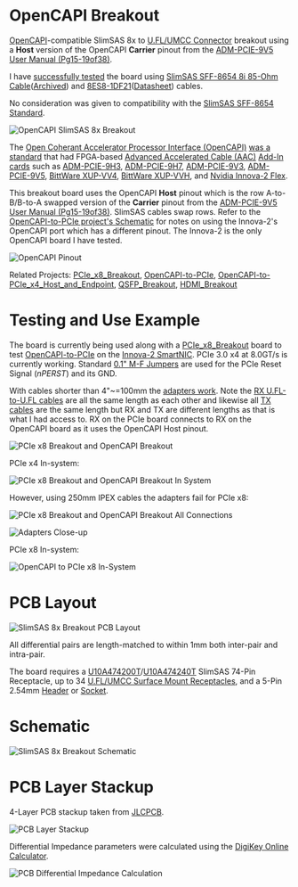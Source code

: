# OpenCAPI Breakout

[OpenCAPI](https://files.openpower.foundation/s/xSQPe6ypoakKQdq/download/25Gbps-spec-20171108.pdf)-compatible SlimSAS 8x to [U.FL/UMCC Connector](https://en.wikipedia.org/wiki/Hirose_U.FL) breakout using a **Host** version of the OpenCAPI **Carrier** pinout from the [ADM-PCIE-9V5 User Manual (Pg15-19of38)](https://www.alpha-data.com/xml/user_manuals/adm-pcie-9v5%20user%20manual_v1_4.pdf). 

I have [successfully tested](https://github.com/mwrnd/innova2_experiments/tree/main/xdma_opencapi) the board using 
 [SlimSAS SFF-8654 8i 85-Ohm Cable](https://www.sfpcables.com/24g-internal-slimsas-sff-8654-to-sff-8654-8i-cable-straight-to-90-degree-left-angle-8x-12-sas-4-0-85-ohm-0-5-1-meter)([Archived](https://web.archive.org/web/20210121175017/https://www.sfpcables.com/24g-internal-slimsas-sff-8654-to-sff-8654-8i-cable-straight-to-90-degree-left-angle-8x-12-sas-4-0-85-ohm-0-5-1-meter)) and [8ES8-1DF21](https://www.3m.com/3M/en_US/p/d/b5000000278/)([Datasheet](https://multimedia.3m.com/mws/media/1398233O/3m-slimline-twin-ax-assembly-sff-8654-x8-30awg-78-5100-2665-8.pdf)) cables.

No consideration was given to compatibility with the [SlimSAS SFF-8654 Standard](https://members.snia.org/document/dl/26744).

![OpenCAPI SlimSAS 8x Breakout](img/OpenCAPI_x8_Breakout.jpg)

The [Open Coherant Accelerator Processor Interface (OpenCAPI)](https://opencapi.org/wp-content/uploads/2022/07/OpenCAPI-Overview.pdf) [was a standard](https://opencapi.org/2022/08/09/cxl-consortium-and-opencapi-consortium-sign-letter-of-intent-to-transfer-opencapi-specifications-to-cxl/) that had FPGA-based [Advanced Accelerated Cable (AAC)](https://files.openpower.foundation/s/xSQPe6ypoakKQdq/download/25Gbps-spec-20171108.pdf) [Add-In cards](https://opencapi.org/wp-content/uploads/2018/12/OpenCAPI-Tech-SC18-Exhibitor-Forum.pdf) such as [ADM-PCIE-9H3](https://www.alpha-data.com/product/adm-pcie-9h3/), [ADM-PCIE-9H7](https://www.alpha-data.com/alpha-data-release-adm-pcie-9h7-data-center-board-with-xilinx-virtex-ultrascale-hbm-fpga/), [ADM-PCIE-9V3](https://www.alpha-data.com/product/adm-pcie-9v3/), [ADM-PCIE-9V5](https://www.alpha-data.com/product/adm-pcie-9v5/), [BittWare XUP-VV4](https://www.bittware.com/fpga/xup-vv4/), [BittWare XUP-VVH](https://www.bittware.com/fpga/xup-vvh/), and [Nvidia Innova-2 Flex](https://www.nvidia.com/en-us/networking/ethernet/innova-2-flex/).

This breakout board uses the OpenCAPI **Host** pinout which is the row A-to-B/B-to-A swapped version of the **Carrier** pinout from the [ADM-PCIE-9V5 User Manual (Pg15-19of38)](https://www.alpha-data.com/xml/user_manuals/adm-pcie-9v5%20user%20manual_v1_4.pdf). SlimSAS cables swap rows. Refer to the [OpenCAPI-to-PCIe project's Schematic](https://github.com/mwrnd/OpenCAPI-to-PCIe#schematic) for notes on using the Innova-2's OpenCAPI port which has a different pinout. The Innova-2 is the only OpenCAPI board I have tested.

![OpenCAPI Pinout](img/OpenCAPI_Pinout.jpg)

Related Projects: [PCIe_x8_Breakout](https://github.com/mwrnd/PCIe_x8_Breakout), [OpenCAPI-to-PCIe](https://github.com/mwrnd/OpenCAPI-to-PCIe), [OpenCAPI-to-PCIe_x4_Host_and_Endpoint](https://github.com/mwrnd/OpenCAPI-to-PCIe_x4_Host_and_Endpoint), [QSFP_Breakout](https://github.com/mwrnd/QSFP_Breakout), [HDMI_Breakout](https://github.com/mwrnd/HDMI_Breakout)


# Testing and Use Example

The board is currently being used along with a [PCIe_x8_Breakout](https://github.com/mwrnd/PCIe_x8_Breakout) board to test [OpenCAPI-to-PCIe](https://github.com/mwrnd/innova2_experiments/tree/main/xdma_opencapi) on the [Innova-2 SmartNIC](https://www.nvidia.com/en-us/networking/ethernet/innova-2-flex/). PCIe 3.0 x4 at 8.0GT/s is currently working. Standard [0.1" M-F Jumpers](https://www.digikey.com/en/products/detail/adafruit-industries-llc/1954/6827087) are used for the PCIe Reset Signal (*nPERST*) and its GND.

With cables shorter than 4"~=100mm the [adapters work](https://github.com/mwrnd/innova2_experiments/tree/main/xdma_opencapi). Note the [RX U.FL-to-U.FL cables](https://www.digikey.com/en/products/detail/te-connectivity-amp-connectors/2118651-6/11205742) are all the same length as each other and likewise all [TX cables](https://www.digikey.com/en/products/detail/te-connectivity-amp-connectors/2015698-2/1249186) are the same length but RX and TX are different lengths as that is what I had access to. RX on the PCIe board connects to RX on the OpenCAPI board as it uses the OpenCAPI Host pinout. 

![PCIe x8 Breakout and OpenCAPI Breakout](img/PCIe_and_OpenCAPI_Breakout.jpg)

PCIe x4 In-system:

![PCIe x8 Breakout and OpenCAPI Breakout In System](img/PCIe_and_OpenCAPI_Breakout_in_System.jpg)

However, using 250mm IPEX cables the adapters fail for PCIe x8:

![PCIe x8 Breakout and OpenCAPI Breakout All Connections](img/OpenCAPI_and_PCIe_x8_Adapters_with_All_Connections.jpg)

![Adapters Close-up](img/OpenCAPI_and_PCIe_x8_Adapters.jpg)

PCIe x8 In-system:

![OpenCAPI to PCIe x8 In-System](img/Innova2_OpenCAPI-to-PCIe_x8_In-System.jpg)


# PCB Layout

![SlimSAS 8x Breakout PCB Layout](img/OpenCAPI_Breakout_PCB_Design_v0.1.png)

All differential pairs are length-matched to within 1mm both inter-pair and intra-pair.

The board requires a [U10A474200T](https://www.digikey.com/en/products/detail/amphenol-cs-commercial-products/U10A474200T/14632855)/[U10A474240T](https://www.digikey.com/en/products/detail/amphenol-cs-commercial-products/U10A474240T/17066204) SlimSAS 74-Pin Receptacle, up to 34 [U.FL/UMCC Surface Mount Receptacles](https://www.digikey.com/en/products/detail/te-connectivity-amp-connectors/2337019-1/9974052), and a 5-Pin 2.54mm [Header](https://www.digikey.com/en/products/detail/sullins-connector-solutions/PREC005SAAN-RC/2774849) or [Socket](https://www.digikey.com/en/products/detail/sullins-connector-solutions/PPPC051LFBN-RC/810177).


# Schematic

![SlimSAS 8x Breakout Schematic](img/OpenCAPI_Breakout_Schematic_v0.1.png)


# PCB Layer Stackup

4-Layer PCB stackup taken from [JLCPCB](https://jlcpcb.com/capabilities/pcb-capabilities).

![PCB Layer Stackup](img/Layer_Stackup.png)

Differential Impedance parameters were calculated using the [DigiKey Online Calculator](https://www.digikey.com/en/resources/conversion-calculators/conversion-calculator-pcb-trace-impedance).

![PCB Differential Impedance Calculation](img/PCB_Impedance_0.30mm_0.18mm_on_0.21mm_7628.png)

